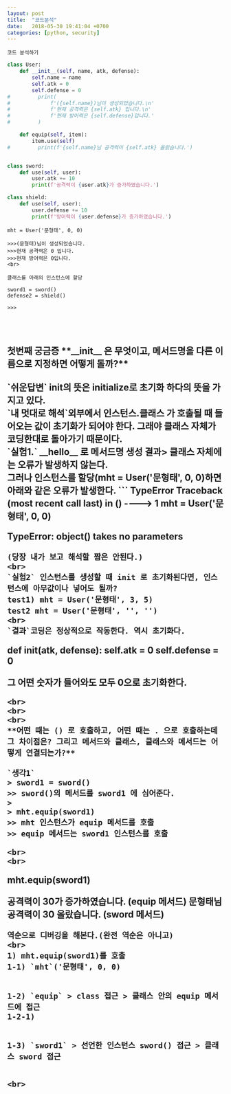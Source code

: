```yaml
---
layout: post
title:  "코드분석"
date:   2018-05-30 19:41:04 +0700
categories: [python, security]
---
```

`코드 분석하기`

```python
class User:
    def __init__(self, name, atk, defense):
        self.name = name
        self.atk = 0
        self.defense = 0
#         print(
#             f'({self.name})님이 생성되었습니다.\n'
#             f'현재 공격력은 {self.atk} 입니다.\n'
#             f'현재 방어력은 {self.defense}입니다.'
#         )

    def equip(self, item):
        item.use(self)
#         print(f'{self.name}님 공격력이 {self.atk} 올랐습니다.')


class sword:
    def use(self, user):
        user.atk += 10
        print(f'공격력이 {user.atk}가 증가하였습니다.')

class shield:
    def use(self, user):
        user.defense += 10
        print(f'방어력이 {user.defense}가 증가하였습니다.')
```
```
mht = User('문형태', 0, 0)

>>>(문형태)님이 생성되었습니다.
>>>현재 공격력은 0 입니다.
>>>현재 방어력은 0입니다.
<br>
```
```
클래스를 아래의 인스턴스에 할당

sword1 = sword()
defense2 = shield()

>>>
```

<br>
<br>
<h2> 첫번째 궁금증
**__init__ 은 무엇이고, 메서드명을 다른 이름으로 지정하면 어떻게 돌까?**
<br>
<br>
`쉬운답변` init의 뜻은 initialize로 초기화 하다의 뜻을 가지고 있다.
<br>
`내 멋대로 해석`외부에서 인스턴스.클래스 가 호출될 때 들어오는 값이 초기화가 되어야 한다. 그래야 클래스 자체가 코딩한대로 돌아가기 때문이다.
<br>
`실험1.` __hello__ 로 메서드명 생성
결과> 클래스 자체에는 오류가 발생하지 않는다.
<br>
그러나 인스턴스를 할당(mht = User('문형태', 0, 0)하면 아래와 같은 오류가 발생한다.
```
TypeError                                 Traceback (most recent call last)
<ipython-input-19-67beda220de8> in <module>()
----> 1 mht = User('문형태', 0, 0)

TypeError: object() takes no parameters
```
(당장 내가 보고 해석할 짬은 안된다.)
<br>
`실험2` 인스턴스를 생성할 때 init 로 초기화된다면, 인스턴스에 아무값이나 넣어도 될까?
test1) mht = User('문형태', 3, 5)
test2 mht = User('문형태', '', '')
<br>
`결과`코딩은 정상적으로 작동한다. 역시 초기화다.
```
def __init__(atk, defense):
self.atk = 0
self.defense = 0

그 어떤 숫자가 들어와도 모두 0으로 초기화한다.
```
<br>
<br>
<br>
**어떤 때는 () 로 호출하고, 어떤 때는 . 으로 호출하는데 그 차이점은? 그리고 메서드와 클래스, 클래스와 메서드는 어떻게 연결되는가?**

`생각1`
> sword1 = sword()
>> sword()의 메서드를 sword1 에 심어준다.
>
> mht.equip(sword1)
>> mht 인스턴스가 equip 메서드를 호출
>> equip 메서드는 sword1 인스턴스를 호출

<br>
<br>
```
mht.equip(sword1)

공격력이 30가 증가하였습니다. (equip 메서드)
문형태님 공격력이 30 올랐습니다. (sword 메서드)
```
역순으로 디버깅을 해본다.(완전 역순은 아니고)
<br>
1) mht.equip(sword1)를 호출
1-1) `mht`('문형태', 0, 0)


1-2) `equip` > class 접근 > 클래스 안의 equip 메서드에 접근
1-2-1)


1-3) `sword1` > 선언한 인스턴스 sword() 접근 > 클래스 sword 접근


<br>
